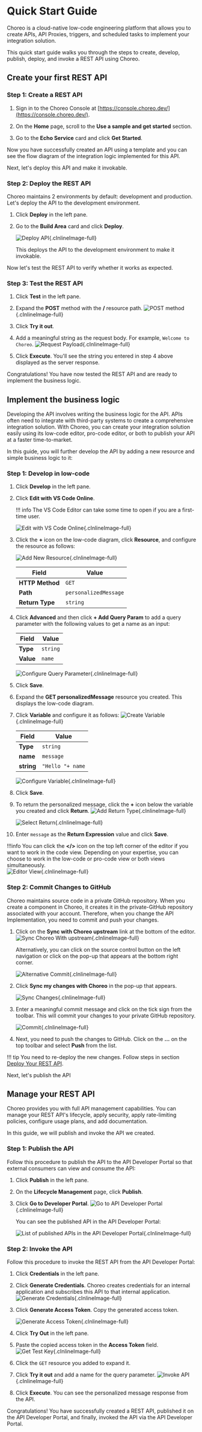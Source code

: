 # Quick Start Guide

Choreo is a cloud-native low-code engineering platform that allows you to create APIs, API Proxies, triggers, and scheduled tasks to implement your integration solution. 

This quick start guide walks you through the steps to create, develop, publish, deploy, and invoke a REST API using Choreo. 

## Create your first REST API 

### Step 1: Create a REST API

1. Sign in to the Choreo Console at [https://console.choreo.dev/](https://console.choreo.dev/).

2. On the **Home** page, scroll to the **Use a sample and get started** section. 

3. Go to the **Echo Service** card and click **Get Started**.
 
Now you have successfully created an API using a template and you can see the flow diagram of the integration logic implemented for this API.

Next, let's deploy this API and make it invokable.
 
### Step 2: Deploy the REST API 

Choreo maintains 2 environments by default: development and production. Let's deploy the API to the development environment.

1. Click **Deploy** in the left pane. 

2. Go to the **Build Area** card and click **Deploy**.

    ![Deploy API](../assets/img/get-started/deploy-rest-api.png){.cInlineImage-full}

   This deploys the API to the development environment to make it invokable. 

Now let's test the REST API to verify whether it works as expected.

### Step 3: Test the REST API 

1. Click **Test** in the left pane.

2. Expand the **POST** method with the **/** resource path. 
    ![POST method](../assets/img/get-started/post-method.png){.cInlineImage-full}

3. Click **Try it out**.

4. Add a meaningful string as the request body. For example, `Welcome to Choreo`.
    ![Request Payload](../assets/img/get-started/request-payload.png){.cInlineImage-full}

5. Click **Execute**. You'll see the string you entered in step 4 above displayed as the server response.

Congratulations! You have now tested the REST API and are ready to implement the business logic.

## Implement the business logic

Developing the API involves writing the business logic for the API. APIs often need to integrate with third-party systems to create a comprehensive integration solution. With Choreo, you can create your integration solution easily using its low-code editor, pro-code editor, or both to publish your API at a faster time-to-market.

In this guide, you will further develop the API by adding a new resource and simple business logic to it:

### Step 1: Develop in low-code

1. Click **Develop** in the left pane.

2. Click **Edit with VS Code Online**.
 
    !!! info
        The VS Code Editor can take some time to open if you are a first-time user.
 
    ![Edit with VS Code Online](../assets/img/get-started/edit-with-vs-code.png){.cInlineImage-full}

3. Click the **+** icon on the low-code diagram, click **Resource**, and configure the resource as follows: 
  
    ![Add New Resource](../assets/img/get-started/add-new-resource.png){.cInlineImage-full}

     | **Field** | **Value** |
     |-----------------|-----------------------|
     | **HTTP Method** | `GET` |
     | **Path** | `personalizedMessage` |
     | **Return Type** | `string` |


4. Click **Advanced** and then click **+ Add Query Param** to add a query parameter with the following values to get a name as an input:

     | **Field** | **Value** |
     |-----------------|-----------------------|
     | **Type** | `string` |
     | **Value** | `name` |

     ![Configure Query Parameter](../assets/img/get-started/configure-query-param.png){.cInlineImage-full}


 5. Click **Save**.

 6. Expand the **GET personalizedMessage** resource you created. This displays the low-code diagram.

 7. Click **Variable** and configure it as follows: 
    ![Create Variable](../assets/img/get-started/create-variable.png){.cInlineImage-full}

     | **Field** | **Value** |
     |-----------------|-----------------------|
     | **Type** | `string` |
     | **name** | `message` |
     | **string** |`"Hello "+ name`|

     ![Configure Variable](../assets/img/get-started/configure-variable.png){.cInlineImage-full}

8. Click **Save**.

9. To return the personalized message, click the **+** icon below the variable you created and click **Return**.
   ![Add Return Type](../assets/img/get-started/add-return-type.png){.cInlineImage-full}

   ![Select Return](../assets/img/get-started/select-return.png){.cInlineImage-full}
   
10. Enter `message` as the **Return Expression** value and click **Save**.

!!!info
    You can click the **</>** icon on the top left corner of the editor if you want to work in the code view. Depending on your expertise, you can choose to work in the low-code or pro-code view or both views simultaneously.  
    ![Editor View](../assets/img/get-started/low-code-pro-code-side-by-side.png){.cInlineImage-full}

### Step 2: Commit Changes to GitHub

Choreo maintains source code in a private GitHub repository. When you create a component in Choreo, it creates it in the private-GitHub repository associated with your account. Therefore, when you change the API Implementation, you need to commit and push your changes. 

1. Click on the **Sync with Choreo upstream** link at the bottom of the editor. 
    ![Sync Choreo With upstream](../assets/img/get-started/sync-with-choreo-upstream.png){.cInlineImage-full}

    Alternatively, you can click on the source control button on the left navigation or click on the pop-up that appears at the bottom right corner. 

    ![Alternative Commit](../assets/img/get-started/alternative-commit.png){.cInlineImage-full}

2. Click **Sync my changes with Choreo** in the pop-up that appears. 

     ![Sync Changes](../assets/img/get-started/sync-changes.png){.cInlineImage-full}

3. Enter a meaningful commit message and click on the tick sign from the toolbar. This will commit your changes to your private GitHub repository.

     ![Commit](../assets/img/get-started/commit-message.png){.cInlineImage-full}

4. Next, you need to push the changes to GitHub. Click on the **...** on the top toolbar and select **Push** from the list. 

!!! tip
    You need to re-deploy the new changes. Follow steps in section [Deploy Your REST API](#deploy-your-rest-api). 

 Next, let's publish the API 

## Manage your REST API

Choreo provides you with full API management capabilities. You can manage your REST API's lifecycle, apply security, apply rate-limiting policies, configure usage plans, and add documentation.

In this guide, we will publish and invoke the API we created. 

### Step 1: Publish the API
Follow this procedure to publish the API to the API Developer Portal so that external consumers can view and consume the API:

1. Click **Publish** in the left pane.

2. On the **Lifecycle Management** page, click **Publish**.

3. Click **Go to Developer Portal**. 
    ![Go to API Developer Portal](../assets/img/get-started/go-to-dev-portal.png){.cInlineImage-full}
 
    You can see the published API in the API Developer Portal:
 
    ![List of published APIs in the API Developer Portal](../assets/img/get-started/developer-portal.png){.cInlineImage-full}

### Step 2: Invoke the API 
Follow this procedure to invoke the REST API from the API Developer Portal:

1. Click **Credentials** in the left pane.

2. Click **Generate Credentials**. Choreo creates credentials for an internal application and subscribes this API to that internal application.
     ![Generate Credentials](../assets/img/get-started/generate-credentials.png){.cInlineImage-full}


2. Click **Generate Access Token**. Copy the generated access token.

     ![Generate Access Token](../assets/img/get-started/generate-access-token.png){.cInlineImage-full}

3. Click **Try Out** in the left pane. 

4. Paste the copied access token in the **Access Token** field.
     ![Get Test Key ](../assets/img/get-started/get-test-key.png){.cInlineImage-full}

5. Click the `GET` resource you added to expand it.

6. Click **Try it out** and add a name for the query parameter.
     ![Invoke API ](../assets/img/get-started/invoke-api.png){.cInlineImage-full} 

7. Click **Execute**. You can see the personalized message response from the API.

Congratulations! You have successfully created a REST API, published it on the API Developer Portal, and finally, invoked the API via the API Developer Portal.
